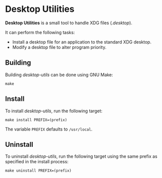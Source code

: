 # Desktop Utilities

**Desktop Utilities** is a small tool to handle XDG files (*.desktop*).

It can perform the following tasks:

- Install a desktop file for an application to the standard XDG desktop.
- Modify a desktop file to alter program priority.

## Building

Building *desktop-utils* can be done using GNU Make:

```
make
```

## Install

To install *desktop-utils*, run the following target:

```
make install PREFIX=(prefix)
```

The variable `PREFIX` defaults to `/usr/local`.

## Uninstall

To uninstall *desktop-utils*, run the following target using the same prefix as specified in the install process:

```
make uninstall PREFIX=(prefix)
```
